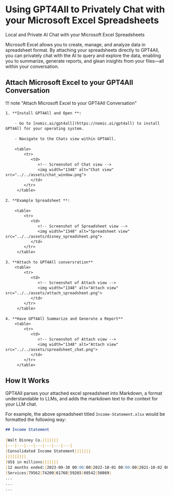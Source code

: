 # Using GPT4All to Privately Chat with your Microsoft Excel Spreadsheets
Local and Private AI Chat with your Microsoft Excel Spreadsheets

Microsoft Excel allows you to create, manage, and analyze data in spreadsheet format. By attaching your spreadsheets directly to GPT4All, you can privately chat with the AI to query and explore the data, enabling you to summarize, generate reports, and glean insights from your files—all within your conversation.

## Attach Microsoft Excel to your GPT4All Conversation

!!! note "Attach Microsoft Excel to your GPT4All Conversation"

    1. **Install GPT4All and Open **:

        - Go to [nomic.ai/gpt4all](https://nomic.ai/gpt4all) to install GPT4All for your operating system.

        - Navigate to the Chats view within GPT4All.

        <table>
            <tr>
               <td>
                  <!-- Screenshot of Chat view -->
                  <img width="1348" alt="Chat view" src="../../assets/chat_window.png">
               </td>
            </tr>
         </table>

    2. **Example Spreadsheet **:

        <table>
            <tr>
               <td>
                  <!-- Screenshot of Spreadsheet view -->
                  <img width="1348" alt="Spreadsheet view" src="../../assets/disney_spreadsheet.png">
               </td>
            </tr>
         </table>

    3. **Attach to GPT4All conversration**
        <table>
            <tr>
               <td>
                  <!-- Screenshot of Attach view -->
                  <img width="1348" alt="Attach view" src="../../assets/attach_spreadsheet.png">
               </td>
            </tr>
         </table>

    4. **Have GPT4All Summarize and Generate a Report**
        <table>
            <tr>
               <td>
                  <!-- Screenshot of Attach view -->
                  <img width="1348" alt="Attach view" src="../../assets/spreadsheet_chat.png">
               </td>
            </tr>
         </table>


## How It Works

GPT4All parses your attached excel spreadsheet into Markdown, a format understandable to LLMs, and adds the markdown text to the context for your LLM chat. 

For example, the above spreadsheet titled `Income-Statement.xlsx` would be formatted the following way:

```markdown
## Income Statement

|Walt Disney Co.|||||||
|---|---|---|---|---|---|---|
|Consolidated Income Statement|||||||
|||||||||
|US$ in millions|||||||
|12 months ended:|2023-09-30 00:00:00|2022-10-01 00:00:00|2021-10-02 00:00:00|2020-10-03 00:00:00|2019-09-28 00:00:00|2018-09-29 00:00:00|
|Services|79562|74200|61768|59265|60542|50869|
...
...
...
```